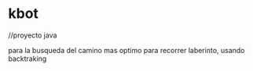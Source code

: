 # kbot
//proyecto java

para la busqueda del camino mas optimo para recorrer laberinto, usando backtraking

